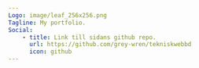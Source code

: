 ```yaml
---
Logo: image/leaf_256x256.png
Tagline: My portfolio.
Social:
    - title: Link till sidans github repo.
      url: https://github.com/grey-wren/tekniskwebbd
      icon: github
---
```

